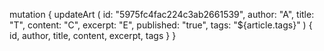 mutation { 
  updateArt (
  id: "5975fc4fac224c3ab2661539",
  author: "A",
  title: "T",
  content: "C",
  excerpt: "E",
  published: "true",
  tags: "${article.tags}"
) { 
  id,
  author,
  title,
  content,
  excerpt,
  tags
  } 
}